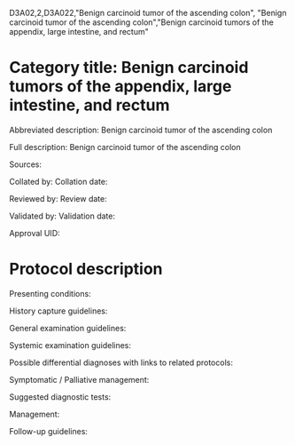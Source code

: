 D3A02,2,D3A022,"Benign carcinoid tumor of the ascending colon", "Benign carcinoid tumor of the ascending colon","Benign carcinoid tumors of the appendix, large intestine, and rectum"
# Category title: Benign carcinoid tumors of the appendix, large intestine, and rectum

Abbreviated description: Benign carcinoid tumor of the ascending colon

Full description: Benign carcinoid tumor of the ascending colon

Sources:

Collated by:
Collation date:

Reviewed by:
Review date:

Validated by:
Validation date:

Approval UID:

# Protocol description

Presenting conditions:

History capture guidelines:

General examination guidelines:

Systemic examination guidelines:

Possible differential diagnoses with links to related protocols:

Symptomatic / Palliative management:

Suggested diagnostic tests:

Management:

Follow-up guidelines:
